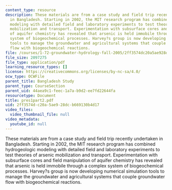 ```yaml
---
content_type: resource
description: These materials are from a case study and field trip recently undertaken
  in Bangladesh. Starting in 2002, the MIT research program has combined hydrogeologic
  modeling with detailed field and laboratory experiments to test theories of arsenic
  mobilization and transport. Experimentation with subsurface cores and field manipulation
  of aquifer chemistry has revealed that arsenic is held immobile through a complex
  system of biogeochemical processes. Harvey?s group is now developing numerical simulation
  tools to manage the groundwater and agricultural systems that couple groundwater
  flow with biogeochemical reactions.
file: /courses/1-72-groundwater-hydrology-fall-2005/2ff3574dc20a5ae928dcb669130b4d17_pres1part2.pdf
file_size: 2097275
file_type: application/pdf
learning_resource_types: []
license: https://creativecommons.org/licenses/by-nc-sa/4.0/
ocw_type: OCWFile
parent_title: Bangladesh Study
parent_type: CourseSection
parent_uid: 44aea9c1-feec-1a7a-b9d2-ee7fd22644fa
resourcetype: Document
title: pres1part2.pdf
uid: 2ff3574d-c20a-5ae9-28dc-b669130b4d17
video_files:
  video_thumbnail_file: null
video_metadata:
  youtube_id: null
---
```

These materials are from a case study and field trip recently undertaken in Bangladesh. Starting in 2002, the MIT research program has combined hydrogeologic modeling with detailed field and laboratory experiments to test theories of arsenic mobilization and transport. Experimentation with subsurface cores and field manipulation of aquifer chemistry has revealed that arsenic is held immobile through a complex system of biogeochemical processes. Harvey?s group is now developing numerical simulation tools to manage the groundwater and agricultural systems that couple groundwater flow with biogeochemical reactions.